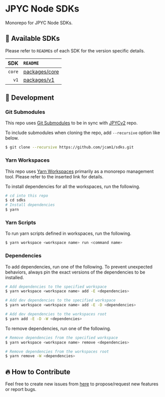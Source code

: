 # JPYC Node SDKs

Monorepo for JPYC Node SDKs.

## 🌈 Available SDKs

Please refer to `README`s of each SDK for the version specific details.

|    SDK | `README`                                   |
| -----: | :----------------------------------------- |
| `core` | [packages/core](./packages/core/README.md) |
|   `v1` | [packages/v1](./packages/v1/README.md)     |

## 🔨 Development

### Git Submodules

This repo uses [Git Submodules](https://git-scm.com/book/en/v2/Git-Tools-Submodules) to be in sync with [JPYCv2](https://github.com/jcam1/JPYCv2/tree/main) repo.

To include submodules when cloning the repo, add `--recursive` option like below.

```sh
$ git clone --recursive https://github.com/jcam1/sdks.git
```

### Yarn Workspaces

This repo uses [Yarn Workspaces](https://yarnpkg.com/features/workspaces) primarily as a monorepo management tool. Please refer to the inserted link for details.

To install dependencies for all the workspaces, run the following.

```sh
# cd into this repo
$ cd sdks
# Install dependencies
$ yarn
```

### Yarn Scripts

To run yarn scripts defined in workspaces, run the following.

```sh
$ yarn workspace <workspace name> run <command name>
```

### Dependencies

To add dependencies, run one of the following. To prevent unexpected behaviors, always pin the exact versions of the dependencies to be installed.

```sh
# Add dependencies to the specified workspace
$ yarn workspace <workspace name> add -E <dependencies>

# Add dev dependencies to the specified workspace
$ yarn workspace <workspace name> add -E -D <dependencies>

# Add dev dependencies to the workspaces root
$ yarn add -E -D -W <dependencies>
```

To remove dependencies, run one of the following.

```sh
# Remove dependencies from the specified workspace
$ yarn workspace <workspace name> remove <dependencies>

# Remove dependencies from the workspaces root
$ yarn remove -W <dependencies>
```

## 🔥 How to Contribute

Feel free to create new issues from [here](https://github.com/jcam1/sdks/issues/new/choose) to propose/request new features or report bugs.
